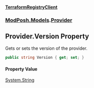 #### [TerraformRegistryClient](index.md 'index')
### [ModPosh.Models](ModPosh.Models.md 'ModPosh.Models').[Provider](ModPosh.Models.Provider.md 'ModPosh.Models.Provider')

## Provider.Version Property

Gets or sets the version of the provider.

```csharp
public string Version { get; set; }
```

#### Property Value
[System.String](https://docs.microsoft.com/en-us/dotnet/api/System.String 'System.String')